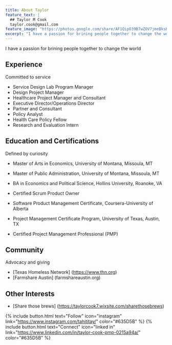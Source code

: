 ```yaml
---
title: About Taylor
feature_text: |
  ## Taylor M Cook
  taylor.cook@gmail.com
feature_image: "https://photos.google.com/share/AF1QipO39B7wZOV7jmeBksKesK2KuQDNHDvSFwtgkk5rHoiNz_CWpfxriI34YpTua3BeJw/photo/AF1QipPZRDAWm7vGMBkqmTnvckya1yUajc5zk3UGrJbr?key=VTBjQ0M2T1ZBTzlHWE1VbnJWVFRRNE5kNmlaeHZ3"
excerpt: "I have a passion for brining people together to change the world"
---
```


I have a passion for brining people together to change the world

## Experience

Committed to service 

- Service Design Lab Program Manager 
- Design Project Manager			 						
- Healthcare Project Manager and Consultant 						
- Executive Director/Operations Director							
- Partner and Consultant									
- Policy Analyst 
- Health Care Policy Fellow
- Research and Evaluation Intern 								

## Education and Certifications

Defined by curiosity

-	Master of Arts in Economics, University of Montana, Missoula, MT
-	Master of Public Administration, University of Montana, Missoula, MT
-	BA in Economics and Political Science, Hollins University, Roanoke, VA

- Certified Scrum Product Owner
-	Software Product Management Certificate, Coursera-University of Alberta
-	Project Management Certificate Program, University of Texas, Austin, TX
-	Certified Project Management Professional (PMP)

## Community

Advocacy and giving 
- [Texas Homeless Network] (https://www.thn.org)
- [Farmshare Austin] (farmshareaustin.org)

## Other Interests
- [Share those brews] (https://taylorcook7.wixsite.com/sharethosebrews)


{% include button.html text="Follow" icon="instagram" link="https://www.instagram.com/tahititay/" color="#635D5B" %} {% include button.html text="Connect" icon="linked in" link="https://www.linkedin.com/in/taylor-cook-pmp-0215a94a/" color="#635D5B" %}

